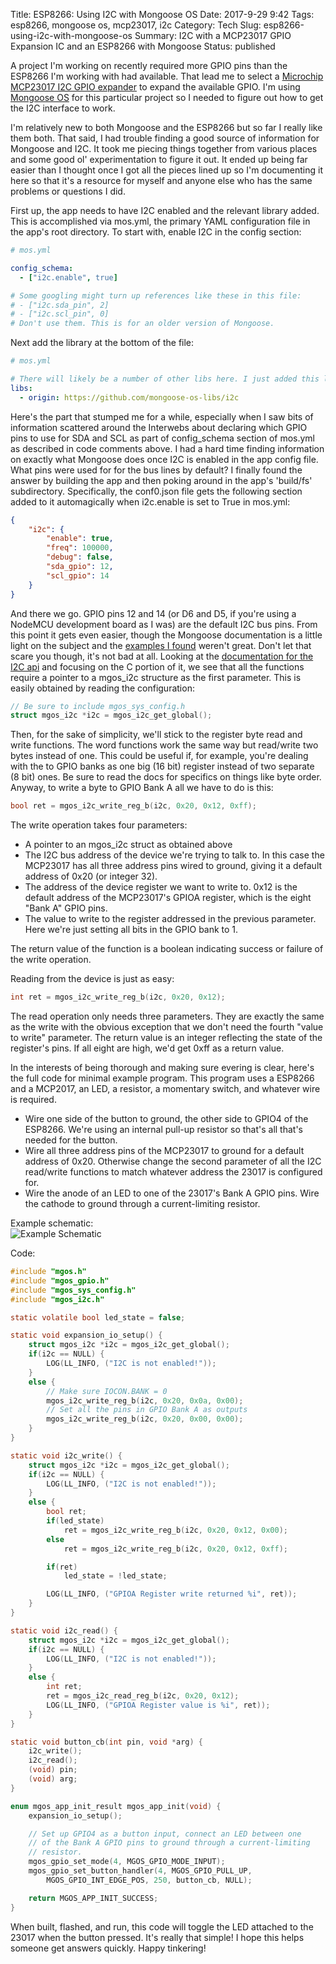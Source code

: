 Title: ESP8266: Using I2C with Mongoose OS
Date: 2017-9-29 9:42
Tags: esp8266, mongoose os, mcp23017, i2c
Category: Tech
Slug: esp8266-using-i2c-with-mongoose-os
Summary: I2C with a MCP23017 GPIO Expansion IC and an ESP8266 with Mongoose
Status: published

A project I'm working on recently required more GPIO pins than the ESP8266 I'm working with had
available. That lead me to select a 
[Microchip MCP23017 I2C GPIO expander](http://www.microchip.com/wwwproducts/en/MCP23017) to expand
the available GPIO. I'm using [Mongoose OS](http://www.mongoose-os.com) for this particular project
so I needed to figure out how to get the I2C interface to work.

I'm relatively new to both Mongoose and the ESP8266 but so far I really like them both. That said, I
had trouble finding a good source of information for Mongoose and I2C. It took me piecing things
together from various places and some good ol' experimentation to figure it out. It ended up being
far easier than I thought once I got all the pieces lined up so I'm documenting it here so that it's
a resource for myself and anyone else who has the same problems or questions I did.

First up, the app needs to have I2C enabled and the relevant library added. This is accomplished via
mos.yml, the primary YAML configuration file in the app's root directory. To start with, enable I2C
in the config section:

```yaml
# mos.yml

config_schema:
  - ["i2c.enable", true]

# Some googling might turn up references like these in this file:
# - ["i2c.sda_pin", 2]
# - ["i2c.scl_pin", 0]
# Don't use them. This is for an older version of Mongoose.
```

Next add the library at the bottom of the file:

```yaml
# mos.yml

# There will likely be a number of other libs here. I just added this line to the bottom.
libs:
  - origin: https://github.com/mongoose-os-libs/i2c
```

Here's the part that stumped me for a while, especially when I saw bits of information scattered
around the Interwebs about declaring which GPIO pins to use for SDA and SCL as part of config_schema
section of mos.yml as described in code comments above. I had a hard time finding information on
exactly what Mongoose does once I2C is enabled in the app config file. What pins were used for for
the bus lines by default? I finally found the answer by building the app and then poking around in
the app's 'build/fs' subdirectory. Specifically, the conf0.json file gets the following section added
to it automagically when i2c.enable is set to True in mos.yml:

```json
{
    "i2c": {
        "enable": true, 
        "freq": 100000, 
        "debug": false, 
        "sda_gpio": 12, 
        "scl_gpio": 14
    }
}
```

And there we go. GPIO pins 12 and 14 (or D6 and D5, if you're using a NodeMCU development board as
I was) are the default I2C bus pins. From this point it gets even easier, though the Mongoose
documentation is a little light on the subject and the [examples I found](https://github.com/cesanta/mongoose-os/blob/master/fw/examples/c_mqtt/src/main.c) weren't great. Don't let that scare you though, it's not bad at all. Looking at the
[documentation for the I2C api](https://mongoose-os.com/docs/libraries/hardware/i2c.html) and
focusing on the C portion of it, we see that all the functions require a pointer to a mgos_i2c
structure as the first parameter. This is easily obtained by reading the configuration:

```c
// Be sure to include mgos_sys_config.h
struct mgos_i2c *i2c = mgos_i2c_get_global();
```

Then, for the sake of simplicity, we'll stick to the register byte read and write functions. The
word functions work the same way but read/write two bytes instead of one. This could be useful if,
for example, you're dealing with the to GPIO banks as one big (16 bit) register instead of two
separate (8 bit) ones.  Be sure to read the docs for specifics on things like byte order. Anyway,
to write a byte to GPIO Bank A all we have to do is this:

```c
bool ret = mgos_i2c_write_reg_b(i2c, 0x20, 0x12, 0xff);
```

The write operation takes four parameters:

* A pointer to an mgos_i2c struct as obtained above
* The I2C bus address of the device we're trying to talk to. In this case the MCP23017 has all
  three address pins wired to ground, giving it a default address of 0x20 (or integer 32).
* The address of the device register we want to write to. 0x12 is the default address of the
  MCP23017's GPIOA register, which is the eight "Bank A" GPIO pins.
* The value to write to the register addressed in the previous parameter. Here we're just setting
  all bits in the GPIO bank to 1.

The return value of the function is a boolean indicating success or failure of the write operation.

Reading from the device is just as easy:

```c
int ret = mgos_i2c_write_reg_b(i2c, 0x20, 0x12);
```

The read operation only needs three parameters. They are exactly the same as the write with the
obvious exception that we don't need the fourth "value to write" parameter. The return value is an
integer reflecting the state of the register's pins. If all eight are high, we'd get 0xff as a
return value.

In the interests of being thorough and making sure evering is clear, here's the full code for minimal
example program. This program uses a ESP8266 and a MCP2017, an LED, a resistor, a momentary switch,
and whatever wire is required.

* Wire one side of the button to ground, the other side to GPIO4 of the ESP8266. We're using an
  internal pull-up resistor so that's all that's needed for the button.
* Wire all three address pins of the MCP23017 to ground for a default address of 0x20. Otherwise
  change the second parameter of all the I2C read/write functions to match whatever address the
  23017 is configured for.
* Wire the anode of an LED to one of the 23017's Bank A GPIO pins. Wire the cathode to ground
  through a current-limiting resistor. 

Example schematic:  
![Example Schematic]({attach}../images/ESP_MCP_I2C_Schematic.png)  

Code:

```c
#include "mgos.h"
#include "mgos_gpio.h"
#include "mgos_sys_config.h"
#include "mgos_i2c.h"

static volatile bool led_state = false;

static void expansion_io_setup() {
    struct mgos_i2c *i2c = mgos_i2c_get_global();
    if(i2c == NULL) {
        LOG(LL_INFO, ("I2C is not enabled!"));
    }
    else {
        // Make sure IOCON.BANK = 0
        mgos_i2c_write_reg_b(i2c, 0x20, 0x0a, 0x00);
        // Set all the pins in GPIO Bank A as outputs
        mgos_i2c_write_reg_b(i2c, 0x20, 0x00, 0x00);
    }
}

static void i2c_write() {
    struct mgos_i2c *i2c = mgos_i2c_get_global();
    if(i2c == NULL) {
        LOG(LL_INFO, ("I2C is not enabled!"));
    }
    else {
        bool ret;
        if(led_state)
            ret = mgos_i2c_write_reg_b(i2c, 0x20, 0x12, 0x00);
        else
            ret = mgos_i2c_write_reg_b(i2c, 0x20, 0x12, 0xff);

        if(ret)
            led_state = !led_state;

        LOG(LL_INFO, ("GPIOA Register write returned %i", ret));
    }
}

static void i2c_read() {
    struct mgos_i2c *i2c = mgos_i2c_get_global();
    if(i2c == NULL) {
        LOG(LL_INFO, ("I2C is not enabled!"));
    }
    else {
        int ret;
        ret = mgos_i2c_read_reg_b(i2c, 0x20, 0x12);
        LOG(LL_INFO, ("GPIOA Register value is %i", ret));
    }
}

static void button_cb(int pin, void *arg) {
    i2c_write();
    i2c_read();
    (void) pin;
    (void) arg;
}

enum mgos_app_init_result mgos_app_init(void) {
    expansion_io_setup();

    // Set up GPIO4 as a button input, connect an LED between one
    // of the Bank A GPIO pins to ground through a current-limiting
    // resistor.
    mgos_gpio_set_mode(4, MGOS_GPIO_MODE_INPUT);
    mgos_gpio_set_button_handler(4, MGOS_GPIO_PULL_UP,
        MGOS_GPIO_INT_EDGE_POS, 250, button_cb, NULL);

    return MGOS_APP_INIT_SUCCESS;
}
```
When built, flashed, and run, this code will toggle the LED attached to the 23017 when the button
pressed. It's really that simple! I hope this helps someone get answers quickly. Happy tinkering!
